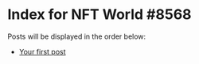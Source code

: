 # Index for NFT World #8568
Posts will be displayed in the order below:

- [Your first post](./001-first.md)

